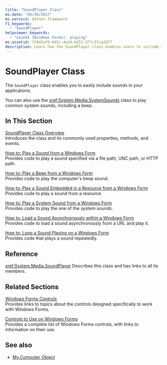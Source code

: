 ```yaml
---
title: "SoundPlayer Class"
ms.date: "03/30/2017"
ms.service: dotnet-framework
f1_keywords:
  - "SoundPlayer"
helpviewer_keywords:
  - "sounds [Windows Forms], playing"
ms.assetid: f3945af9-045c-4e2d-b251-377c37ca2d77
description: Learn how the SoundPlayer class enables users to include sounds in applications, and how the SystemsSounds class can be used to play common sounds.
---
```

# SoundPlayer Class

The `SoundPlayer` class enables you to easily include sounds in your applications.

You can also use the <xref:System.Media.SystemSounds> class to play common system sounds, including a beep.

## In This Section

[SoundPlayer Class Overview](soundplayer-class-overview.md)\
Introduces the class and its commonly used properties, methods, and events.

[How to: Play a Sound from a Windows Form](how-to-play-a-sound-from-a-windows-form.md)\
Provides code to play a sound specified via a file path, UNC path, or HTTP path.

[How to: Play a Beep from a Windows Form](how-to-play-a-beep-from-a-windows-form.md)\
Provides code to play the computer's beep sound.

[How to: Play a Sound Embedded in a Resource from a Windows Form](how-to-play-a-sound-embedded-in-a-resource-from-a-windows-form.md)\
Provides code to play a sound from a resource.

[How to: Play a System Sound from a Windows Form](how-to-play-a-system-sound-from-a-windows-form.md)\
Provides code to play the one of the system sounds.

[How to: Load a Sound Asynchronously within a Windows Form](how-to-load-a-sound-asynchronously-within-a-windows-form.md)\
Provides code to load a sound asynchronously from a URL and play it.

[How to: Loop a Sound Playing on a Windows Form](how-to-loop-a-sound-playing-on-a-windows-form.md)\
Provides code that plays a sound repeatedly.

## Reference

<xref:System.Media.SoundPlayer>
Describes this class and has links to all its members.

## Related Sections

[Windows Forms Controls](overview.md)\
Provides links to topics about the controls designed specifically to work with Windows Forms.

[Controls to Use on Windows Forms](controls-to-use-on-windows-forms.md)\
Provides a complete list of Windows Forms controls, with links to information on their use.

## See also

- [My.Computer Object](/dotnet/visual-basic/language-reference/objects/my-computer-object)
